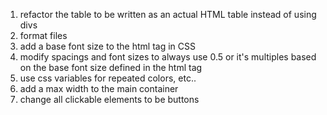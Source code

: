 1. refactor the table to be written as an actual HTML table instead of using divs
2. format files
3. add a base font size to the html tag in CSS
4. modify spacings and font sizes to always use 0.5 or it's multiples based on the base font size defined in the html tag
5. use css variables for repeated colors, etc..
6. add a max width to the main container
7. change all clickable elements to be buttons
